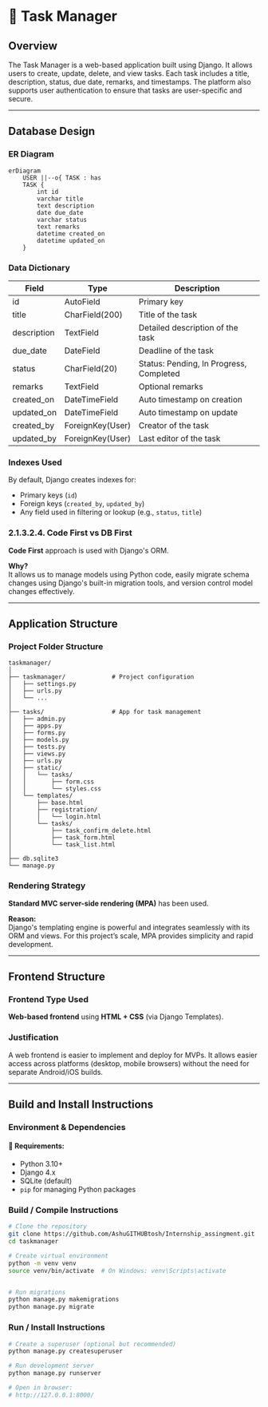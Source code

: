 
# 📝 Task Manager

## Overview

The Task Manager is a web-based application built using Django. It allows users to create, update, delete, and view tasks. Each task includes a title, description, status, due date, remarks, and timestamps. The platform also supports user authentication to ensure that tasks are user-specific and secure.

---

## Database Design

### ER Diagram

```mermaid
erDiagram
    USER ||--o{ TASK : has
    TASK {
        int id
        varchar title
        text description
        date due_date
        varchar status
        text remarks
        datetime created_on
        datetime updated_on
    }
```

### Data Dictionary

| Field        | Type          | Description                        |
|--------------|---------------|------------------------------------|
| id           | AutoField     | Primary key                        |
| title        | CharField(200)| Title of the task                  |
| description  | TextField     | Detailed description of the task   |
| due_date     | DateField     | Deadline of the task               |
| status       | CharField(20) | Status: Pending, In Progress, Completed |
| remarks      | TextField     | Optional remarks                   |
| created_on   | DateTimeField | Auto timestamp on creation         |
| updated_on   | DateTimeField | Auto timestamp on update           |
| created_by   | ForeignKey(User) | Creator of the task             |
| updated_by   | ForeignKey(User) | Last editor of the task         |

### Indexes Used

By default, Django creates indexes for:
- Primary keys (`id`)
- Foreign keys (`created_by`, `updated_by`)
- Any field used in filtering or lookup (e.g., `status`, `title`)

### 2.1.3.2.4. Code First vs DB First

**Code First** approach is used with Django's ORM.

**Why?**  
It allows us to manage models using Python code, easily migrate schema changes using Django's built-in migration tools, and version control model changes effectively.

---

## Application Structure

### Project Folder Structure

```
taskmanager/
│
├── taskmanager/             # Project configuration
│   ├── settings.py
│   ├── urls.py
│   └── ...
│
├── tasks/                   # App for task management
│   ├── admin.py
│   ├── apps.py
│   ├── forms.py
│   ├── models.py
│   ├── tests.py
│   ├── views.py
│   ├── urls.py
│   ├── static/
│   │   └── tasks/
│   │       ├── form.css
│   │       └── styles.css
│   └── templates/
│       ├── base.html
│       ├── registration/
│       │   └── login.html
│       └── tasks/
│           ├── task_confirm_delete.html
│           ├── task_form.html
│           └── task_list.html
│
├── db.sqlite3
└── manage.py
```

### Rendering Strategy

**Standard MVC server-side rendering (MPA)** has been used.

**Reason:**  
Django's templating engine is powerful and integrates seamlessly with its ORM and views. For this project’s scale, MPA provides simplicity and rapid development.

---

## Frontend Structure

### Frontend Type Used

**Web-based frontend** using **HTML + CSS** (via Django Templates).

### Justification

A web frontend is easier to implement and deploy for MVPs. It allows easier access across platforms (desktop, mobile browsers) without the need for separate Android/iOS builds.

---

## Build and Install Instructions

### Environment & Dependencies

#### 🔧 Requirements:
- Python 3.10+
- Django 4.x
- SQLite (default)
- `pip` for managing Python packages

### Build / Compile Instructions

```bash
# Clone the repository
git clone https://github.com/AshuGITHUBtosh/Internship_assingment.git
cd taskmanager

# Create virtual environment
python -m venv venv
source venv/bin/activate  # On Windows: venv\Scripts\activate


# Run migrations
python manage.py makemigrations
python manage.py migrate
```

### Run / Install Instructions

```bash
# Create a superuser (optional but recommended)
python manage.py createsuperuser

# Run development server
python manage.py runserver

# Open in browser:
# http://127.0.0.1:8000/
```
